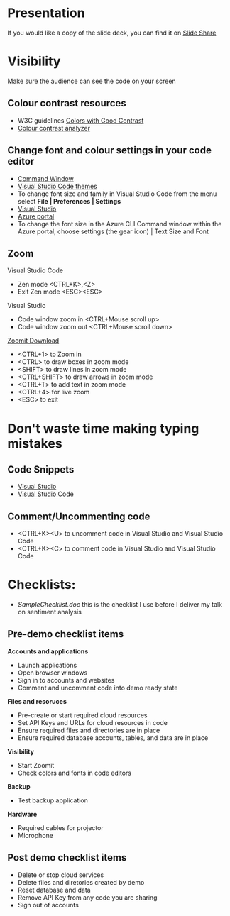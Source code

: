 # Presentation
If you would like a copy of the slide deck, you can find it on [Slide Share](https://www.slideshare.net/SusanIbach/how-to-rock-a-demo)

# Visibility
Make sure the audience can see the code on your screen

## Colour contrast resources

* W3C guidelines [Colors with Good Contrast](https://www.w3.org/WAI/perspective-videos/contrast/)
* [Colour contrast analyzer](webaim.org/resources/contrastchecker/)

## Change font and colour settings in your code editor
* [Command Window](https://www.wikihow.com/Customize-the-Font-in-Windows-Command-Prompt 
)
* [Visual Studio Code themes](https://code.visualstudio.com/docs/getstarted/themes
)
* To change font size and family in Visual Studio Code from the menu select **File | Preferences | Settings**
* [Visual Studio](https://docs.microsoft.com/en-us/visualstudio/ide/how-to-change-fonts-and-colors-in-visual-studio?view=vs-2017
) 
* [Azure portal](https://azure.microsoft.com/en-us/blog/azure-portal-experience/
)
* To change the font size in the Azure CLI Command window within the Azure portal, choose settings (the gear icon) | Text Size and Font

## Zoom
Visual Studio Code
* Zen mode \<CTRL+K>,\<Z>
* Exit Zen mode \<ESC>\<ESC>

Visual Studio 
* Code window zoom in \<CTRL+Mouse scroll up>
* Code window zoom out \<CTRL+Mouse scroll down>

[Zoomit Download](https://docs.microsoft.com/en-us/sysinternals/downloads/zoomit)
* \<CTRL+1> to Zoom in 
* \<CTRL> to draw boxes in zoom mode
* \<SHIFT> to draw lines in zoom mode
* \<CTRL+SHIFT> to draw arrows in zoom mode
* \<CTRL+T> to add text in zoom mode
* \<CTRL+4> for live zoom
* \<ESC> to exit

# Don't waste time making typing mistakes

## Code Snippets
* [Visual Studio](https://docs.microsoft.com/en-us/visualstudio/ide/code-snippets?view=vs-2017)
* [Visual Studio Code](https://code.visualstudio.com/docs/editor/userdefinedsnippets)

## Comment/Uncommenting code
* \<CTRL+K>\<U> to uncomment code in Visual Studio and Visual Studio Code
* \<CTRL+K>\<C> to comment code in Visual Studio and Visual Studio Code


# Checklists:
* *SampleChecklist.doc* this is the checklist I use before I deliver my talk on sentiment analysis

## Pre-demo checklist items

**Accounts and applications**
* Launch applications
* Open browser windows
* Sign in to accounts and websites
* Comment and uncomment code into demo ready state

**Files and resoruces**
* Pre-create or start required cloud resources
* Set API Keys and URLs for cloud resources in code
* Ensure required files and directories are in place
* Ensure required database accounts, tables, and data are in place

**Visibility**
* Start Zoomit
* Check colors and fonts in code editors

**Backup**
* Test backup application

**Hardware**
* Required cables for projector
* Microphone

## Post demo checklist items

* Delete or stop cloud services
* Delete files and diretories created by demo
* Reset database and data
* Remove API Key from any code you are sharing
* Sign out of accounts
